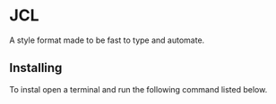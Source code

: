 # JCL
A style format made to be fast to type and automate.

## Installing
To instal open a terminal and run the following command listed below.
```bash

```